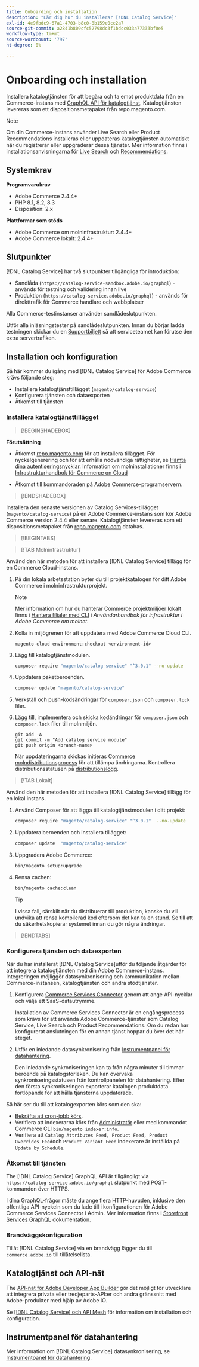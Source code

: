 ```yaml
---
title: Onboarding och installation
description: "Lär dig hur du installerar [!DNL Catalog Service]"
exl-id: 4e9fbdc9-67a1-4703-b8c0-8b159e0cc2a7
source-git-commit: a2841b809cfc52798dc3f1bdcc033a77333bf0e5
workflow-type: tm+mt
source-wordcount: '797'
ht-degree: 0%

---
```


# Onboarding och installation

Installera katalogtjänsten för att begära och ta emot produktdata från en Commerce-instans med [GraphQL API för katalogtjänst](https://developer.adobe.com/commerce/services/graphql/catalog-service/). Katalogtjänsten levereras som ett dispositionsmetapaket från repo.magento.com.

>[!NOTE]
>
>Om din Commerce-instans använder Live Search eller Product Recommendations installeras eller uppdateras katalogtjänsten automatiskt när du registrerar eller uppgraderar dessa tjänster. Mer information finns i installationsanvisningarna för [Live Search](https://experienceleague.adobe.com/en/docs/commerce-merchant-services/live-search/install) och [Recommendations](https://experienceleague.adobe.com/en/docs/commerce-merchant-services/product-recommendations/getting-started/install-configure).



## Systemkrav

**Programvarukrav**

- Adobe Commerce 2.4.4+
- PHP 8.1, 8.2, 8.3
- Disposition: 2.x

**Plattformar som stöds**

- Adobe Commerce om molninfrastruktur: 2.4.4+
- Adobe Commerce lokalt: 2.4.4+

## Slutpunkter

[!DNL Catalog Service] har två slutpunkter tillgängliga för introduktion:

- Sandlåda (`https://catalog-service-sandbox.adobe.io/graphql`) - används för testning och validering innan live
- Produktion (`https://catalog-service.adobe.io/graphql`) - används för direkttrafik för Commerce handlare och webbplatser

Alla Commerce-testinstanser använder sandlådeslutpunkten.

Utför alla inläsningstester på sandlådeslutpunkten. Innan du börjar ladda testningen skickar du en [Supportbiljett](https://experienceleague.adobe.com/docs/commerce-knowledge-base/kb/help-center-guide/magento-help-center-user-guide.html#submit-ticket) så att serviceteamet kan förutse den extra servertrafiken.

## Installation och konfiguration

Så här kommer du igång med [!DNL Catalog Service] för Adobe Commerce krävs följande steg:

- Installera katalogtjänsttillägget (`magento/catalog-service`)
- Konfigurera tjänsten och dataexporten
- Åtkomst till tjänsten

### Installera katalogtjänsttillägget

>[!BEGINSHADEBOX]

**Förutsättning**

- Åtkomst [repo.magento.com](https://repo.magento.com) för att installera tillägget. För nyckelgenerering och för att erhålla nödvändiga rättigheter, se [Hämta dina autentiseringsnycklar](https://experienceleague.adobe.com/en/docs/commerce-operations/installation-guide/prerequisites/authentication-keys). Information om molninstallationer finns i [Infrastrukturhandbok för Commerce on Cloud](https://experienceleague.adobe.com/en/docs/commerce-cloud-service/user-guide/develop/authentication-keys)

- Åtkomst till kommandoraden på Adobe Commerce-programservern.

>[!ENDSHADEBOX]

Installera den senaste versionen av Catalog Services-tillägget (`magento/catalog-service`) på en Adobe Commerce-instans som kör Adobe Commerce version 2.4.4 eller senare. Katalogtjänsten levereras som ett dispositionsmetapaket från [repo.magento.com](https://repo.magento.com) databas.

>[!BEGINTABS]

>[!TAB Molninfrastruktur]

Använd den här metoden för att installera [!DNL Catalog Service] tillägg för en Commerce Cloud-instans.

1. På din lokala arbetsstation byter du till projektkatalogen för ditt Adobe Commerce i molninfrastrukturprojekt.

   >[!NOTE]
   >
   >Mer information om hur du hanterar Commerce projektmiljöer lokalt finns i [Hantera filialer med CLI](https://experienceleague.adobe.com/en/docs/commerce-cloud-service/user-guide/develop/cli-branches) i _Användarhandbok för infrastruktur i Adobe Commerce om molnet_.

1. Kolla in miljögrenen för att uppdatera med Adobe Commerce Cloud CLI.

   ```shell
   magento-cloud environment:checkout <environment-id>
   ```

1. Lägg till katalogtjänstmodulen.

   ```bash
   composer require "magento/catalog-service" "^3.0.1" --no-update
   ```

1. Uppdatera paketberoenden.

   ```bash
   composer update "magento/catalog-service"
   ```

1. Verkställ och push-kodsändringar för `composer.json` och `composer.lock` filer.

1. Lägg till, implementera och skicka kodändringar för `composer.json` och `composer.lock` filer till molnmiljön.

   ```shell
   git add -A
   git commit -m "Add catalog service module"
   git push origin <branch-name>
   ```

   När uppdateringarna skickas initieras [Commerce molndistributionsprocess](https://experienceleague.adobe.com/en/docs/commerce-cloud-service/user-guide/develop/deploy/process) för att tillämpa ändringarna. Kontrollera distributionsstatusen på [distributionslogg](https://experienceleague.adobe.com/en/docs/commerce-cloud-service/user-guide/develop/test/log-locations#deploy-log).

>[!TAB Lokalt]

Använd den här metoden för att installera [!DNL Catalog Service] tillägg för en lokal instans.

1. Använd Composer för att lägga till katalogtjänstmodulen i ditt projekt:

   ```bash
   composer require "magento/catalog-service" "^3.0.1"  --no-update
   ```

1. Uppdatera beroenden och installera tillägget:

   ```bash
   composer update  "magento/catalog-service"
   ```

1. Uppgradera Adobe Commerce:

   ```bash
   bin/magento setup:upgrade
   ```

1. Rensa cachen:

   ```bash
   bin/magento cache:clean
   ```

   >[!TIP]
   >
   >I vissa fall, särskilt när du distribuerar till produktion, kanske du vill undvika att rensa kompilerad kod eftersom det kan ta en stund. Se till att du säkerhetskopierar systemet innan du gör några ändringar.

>[!ENDTABS]

### Konfigurera tjänsten och dataexporten

När du har installerat [!DNL Catalog Service]utför du följande åtgärder för att integrera katalogtjänsten med din Adobe Commerce-instans. Integreringen möjliggör datasynkronisering och kommunikation mellan Commerce-instansen, katalogtjänsten och andra stödtjänster.

1. Konfigurera [Commerce Services Connector](https://experienceleague.adobe.com/en/docs/commerce-merchant-services/user-guides/integration-services/saas) genom att ange API-nycklar och välja ett SaaS-datautrymme.

   Installation av Commerce Services Connector är en engångsprocess som krävs för att använda Adobe Commerce-tjänster som Catalog Service, Live Search och Product Recommendations. Om du redan har konfigurerat anslutningen för en annan tjänst hoppar du över det här steget.

1. Utför en inledande datasynkronisering från [Instrumentpanel för datahantering](https://experienceleague.adobe.com/en/docs/commerce-admin/systems/data-transfer/data-dashboard).

   Den inledande synkroniseringen kan ta från några minuter till timmar beroende på katalogstorleken. Du kan övervaka synkroniseringsstatusen från kontrollpanelen för datahantering. Efter den första synkroniseringen exporterar katalogen produktdata fortlöpande för att hålla tjänsterna uppdaterade.

Så här ser du till att katalogexporten körs som den ska:

- [Bekräfta att cron-jobb körs](https://experienceleague.adobe.com/en/docs/commerce-knowledge-base/kb/troubleshooting/miscellaneous/cron-readiness-check-issues).
- Verifiera att indexerarna körs från [Administratör](https://experienceleague.adobe.com/en/docs/commerce-admin/systems/tools/index-management) eller med kommandot Commerce CLI `bin/magento indexer:info`.
- Verifiera att `Catalog Attributes Feed, Product Feed, Product Overrides Feed`och `Product Variant Feed` indexerare är inställda på `Update by Schedule`.

### Åtkomst till tjänsten

The [!DNL Catalog Service] GraphQL API är tillgängligt via ` https://catalog-service.adobe.io/graphql` slutpunkt med POST-kommandon över HTTPS.

I dina GraphQL-frågor måste du ange flera HTTP-huvuden, inklusive den offentliga API-nyckeln som du lade till i konfigurationen för Adobe Commerce Services Connector i Admin. Mer information finns i [Storefront Services GraphQL](https://developer.adobe.com/commerce/services/graphql/) dokumentation.

### Brandväggskonfiguration

Tillåt [!DNL Catalog Service] via en brandvägg lägger du till `commerce.adobe.io` till tillåtelselista.

## Katalogtjänst och API-nät

The [API-nät för Adobe Developer App Builder](https://developer.adobe.com/graphql-mesh-gateway/gateway/overview/) gör det möjligt för utvecklare att integrera privata eller tredjeparts-API:er och andra gränssnitt med Adobe-produkter med hjälp av Adobe IO.

Se [[!DNL Catalog Service] och API Mesh](mesh.md) för information om installation och konfiguration.

## Instrumentpanel för datahantering

Mer information om [!DNL Catalog Service] datasynkronisering, se [Instrumentpanel för datahantering](https://experienceleague.adobe.com/en/docs/commerce-admin/systems/data-transfer/data-dashboard).
